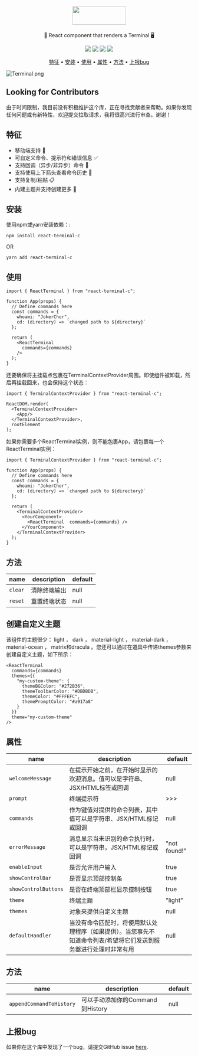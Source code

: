 <h1 align="center">
  <img src="https://react-terminal-c.sirv.com/static/terminal-logo-text.png" data-canonical-src="https://react-terminal-c.sirv.com/static/terminal-logo-text.png" width="145" height="50" />
</h1>

<p align="center">🚀 React component that renders a Terminal 🖥</p>

<p align="center">
  <a href="https://github.com/777aca/react-terminal-c/actions?query=Build+and+Test"><img src="https://github.com/777aca/react-terminal-c/workflows/Build%20and%20Test/badge.svg" data-canonical-src="https://github.com/777aca/react-terminal-c/workflows/Build%20and%20Test/badge.svg"/></a>
  <a href="https://codecov.io/gh/777aca/react-terminal-c"><img src="https://codecov.io/gh/777aca/react-terminal-c/branch/main/graph/badge.svg?token=xt1kdpvlam" data-canonical-src="https://codecov.io/gh/777aca/react-terminal-c/branch/main/graph/badge.svg?token=xt1kdpvlam"/></a>
  <a href="https://www.npmjs.com/package/react-terminal-c"><img src="https://img.shields.io/npm/v/react-terminal-c/latest" data-canonical-src="https://img.shields.io/npm/v/react-terminal-c/latest"/></a>
  <img src="https://img.shields.io/npm/l/react-terminal-c" data-canonical-src="https://img.shields.io/npm/l/react-terminal-c"/>
</p>

<p align="center">
  <a href="#features">特征</a> •
  <a href="#installation">安装</a> •
  <a href="#usage">使用</a> •
  <a href="#props">属性</a> •
  <a href="#methods">方法</a> •
  <a href="#report-a-bug">上报bug</a>
</p>

![Terminal png](https://react-terminal-c.sirv.com/static/terminal-dracula.png)

## Looking for Contributors
由于时间限制，我目前没有积极维护这个库，正在寻找贡献者来帮助。如果你发现任何问题或有新特性，欢迎提交拉取请求，我将很高兴进行审查。谢谢！

## 特征
- 移动端支持 📱
- 可自定义命令、提示符和错误信息 ✅
- 支持回调（异步/非异步）命令 🔄
- 支持使用上下箭头查看命令历史 🔼
- 支持复制/粘贴 📋
- 内建主题并支持创建更多 🚀

## 安装
使用npm或yarn安装依赖：:
```
npm install react-terminal-c
```
OR
```
yarn add react-terminal-c
```

## 使用
```
import { ReactTerminal } from "react-terminal-c";

function App(props) {
  // Define commands here
  const commands = {
    whoami: "JokerChor",
    cd: (directory) => `changed path to ${directory}`
  };

  return (
    <ReactTerminal
      commands={commands}
    />
  );
}
```

还要确保将主挂载点包裹在TerminalContextProvider周围。即使组件被卸载，然后再挂载回来，也会保持这个状态：
```
import { TerminalContextProvider } from "react-terminal-c";

ReactDOM.render(
  <TerminalContextProvider>
    <App/>
  </TerminalContextProvider>,
  rootElement
);
```

如果你需要多个ReactTerminal实例，则不能包裹App，请包裹每一个ReactTerminal实例：
```
import { TerminalContextProvider } from "react-terminal-c";

function App(props) {
  // Define commands here
  const commands = {
    whoami: "JokerChor",
    cd: (directory) => `changed path to ${directory}`
  };

  return (
    <TerminalContextProvider>
      <YourComponent>
        <ReactTerminal  commands={commands} />
      </YourComponent>
    </TerminalContextProvider>
  );
}
```

## 方法
| name | description | default
|--|--|--
| `clear` | 清除终端输出 | null
| `reset` | 重置终端状态 | null

## 创建自定义主题
该组件的主题很少： light ， dark ， material-light ， material-dark ， material-ocean ， matrix和dracula 。您还可以通过在道具中传递themes参数来创建自定义主题，如下所示：

```
<ReactTerminal
  commands={commands}
  themes={{
    "my-custom-theme": {
      themeBGColor: "#272B36",
      themeToolbarColor: "#DBDBDB",
      themeColor: "#FFFEFC",
      themePromptColor: "#a917a8"
    }
  }}
  theme="my-custom-theme"
/>
```

## 属性
| name | description | default
|--|--|--
| `welcomeMessage` | 在提示开始之前，在开始时显示的欢迎消息。值可以是字符串、JSX/HTML标签或回调 | null
| `prompt` | 终端提示符 | >>>
| `commands` | 作为键值对提供的命令列表，其中值可以是字符串、JSX/HTML标记或回调 | null
| `errorMessage` | 消息显示当未识别的命令执行时，可以是字符串，JSX/HTML标记或回调 | "not found!"
| `enableInput` | 是否允许用户输入 | true
| `showControlBar` | 是否显示顶部控制条 | true
| `showControlButtons` | 是否在终端顶部栏显示控制按钮 | true
| `theme` | 终端主题 | "light"
| `themes` | 对象来提供自定义主题 | null
| `defaultHandler` | 当没有命令匹配时，将使用默认处理程序（如果提供）。当您事先不知道命令列表/希望将它们发送到服务器进行处理时非常有用 | null

## 方法
| name | description | default
|--|--|--
| `appendCommandToHistory` | 可以手动添加你的Command到History | null


## 上报bug
如果你在这个库中发现了一个bug，请提交GitHub issue [here](https://github.com/777aca/react-terminal-c/issues).
